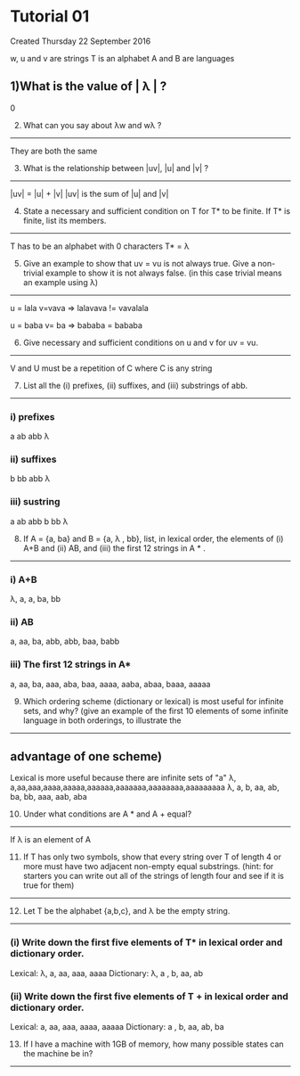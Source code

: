 # Tutorial 01
Created Thursday 22 September 2016

w, u and v are strings
T is an alphabet
A and B are languages

1)What is the value of | λ | ?
------------------------------

0

2) What can you say about λw and wλ ?
-------------------------------------

They are both the same

3) What is the relationship between |uv|, |u| and |v| ?
-------------------------------------------------------
|uv| = |u| + |v| 
|uv| is the sum of |u| and |v|

4) State a necessary and sufficient condition on T for T* to be finite. If T* is finite, list its members.
----------------------------------------------------------------------------------------------------------

T has to be an alphabet with 0 characters
T* = λ



5) Give an example to show that uv = vu is not always true. Give a non-trivial example to show it is not always false. (in this case trivial means an example using λ)
----------------------------------------------------------------------------------------------------------------------------------------------------------------------

u = lala v=vava => lalavava != vavalala

u = baba v= ba => bababa =  bababa

6) Give necessary and sufficient conditions on u and v for uv = vu.
-------------------------------------------------------------------

V and U must be a repetition of C where C is any string

7) List all the (i) prefixes, (ii) suffixes, and (iii) substrings of abb.
-------------------------------------------------------------------------

### i) prefixes
a
ab
abb
λ


### ii) suffixes
b
bb
abb
λ


### iii) sustring
a
ab
abb
b
bb
λ


8) If A = {a, ba} and B = {a, λ , bb}, list, in lexical order, the elements of (i) A+B and (ii) AB, and (iii) the first 12 strings in A * .
-------------------------------------------------------------------------------------------------------------------------------------------

### i) A+B
λ, a, a, ba, bb


### ii) AB
a,  aa, ba, abb, abb, baa, babb


### iii) The first 12 strings in A*
a, aa, ba, aaa, aba, baa, aaaa, aaba, abaa,  baaa, aaaaa


9) Which ordering scheme (dictionary or lexical) is most useful for infinite sets, and why? (give an example of the first 10 elements of some infinite language in both orderings, to illustrate the
----------------------------------------------------------------------------------------------------------------------------------------------------------------------------------------------------

advantage of one scheme)
------------------------
	
Lexical is more useful because there are infinite sets of "a"
λ, a,aa,aaa,aaaa,aaaaa,aaaaaa,aaaaaaa,aaaaaaaa,aaaaaaaaa
λ, a, b, aa, ab, ba, bb, aaa, aab, aba
	


10) Under what conditions are A * and A + equal?
------------------------------------------------
	
If λ is an element of A
	

11) If T has only two symbols, show that every string over T of length 4 or more must have two adjacent non-empty equal substrings. (hint: for starters you can write out all of the strings of length four and see if it is true for them)
-------------------------------------------------------------------------------------------------------------------------------------------------------------------------------------------------------------------------------------------

12) Let T be the alphabet {a,b,c}, and λ be the empty string.
-------------------------------------------------------------

### (i) Write down the first five elements of T* in lexical order and dictionary order.
Lexical: λ, a, aa, aaa, aaaa
Dictionary: λ, a , b, aa, ab


### (ii) Write down the first five elements of T + in lexical order and dictionary order.
Lexical: a, aa, aaa, aaaa, aaaaa
Dictionary: a , b, aa, ab, ba


13) If I have a machine with 1GB of memory, how many possible states can the machine be in?
-------------------------------------------------------------------------------------------

